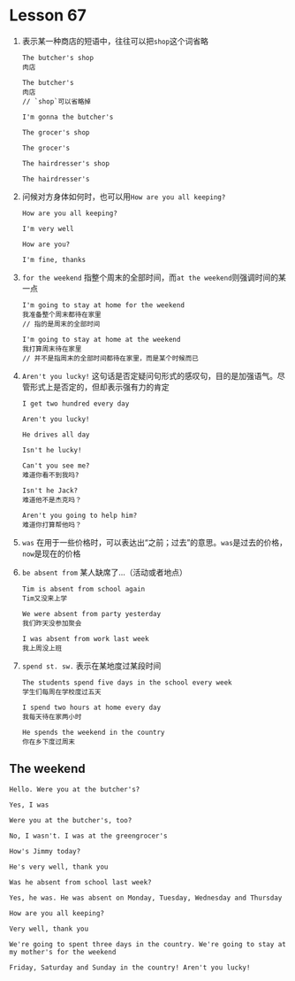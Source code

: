 # Lesson 67

1. 表示某一种商店的短语中，往往可以把`shop`这个词省略

   ```
   The butcher's shop
   肉店

   The butcher's
   肉店
   // `shop`可以省略掉

   I'm gonna the butcher's

   The grocer's shop

   The grocer's

   The hairdresser's shop

   The hairdresser's
   ```

2. 问候对方身体如何时，也可以用`How are you all keeping?`

   ```
   How are you all keeping?

   I'm very well

   How are you?

   I'm fine, thanks
   ```

3. `for the weekend` 指整个周末的全部时间，而`at the weekend`则强调时间的某一点

   ```
   I'm going to stay at home for the weekend
   我准备整个周末都待在家里
   // 指的是周末的全部时间

   I'm going to stay at home at the weekend
   我打算周末待在家里
   // 并不是指周末的全部时间都待在家里，而是某个时候而已
   ```

4. `Aren't you lucky!` 这句话是否定疑问句形式的感叹句，目的是加强语气。尽管形式上是否定的，但却表示强有力的肯定

   ```
   I get two hundred every day

   Aren't you lucky!

   He drives all day

   Isn't he lucky!

   Can't you see me?
   难道你看不到我吗?

   Isn't he Jack?
   难道他不是杰克吗？

   Aren't you going to help him?
   难道你打算帮他吗？
   ```

5. `was` 在用于一些价格时，可以表达出“之前；过去”的意思。`was`是过去的价格，`now`是现在的价格

6. `be absent from` 某人缺席了...（活动或者地点）

   ```
   Tim is absent from school again
   Tim又没来上学

   We were absent from party yesterday
   我们昨天没参加聚会

   I was absent from work last week
   我上周没上班
   ```

7. `spend st. sw.` 表示在某地度过某段时间

   ```
   The students spend five days in the school every week
   学生们每周在学校度过五天

   I spend two hours at home every day
   我每天待在家两小时

   He spends the weekend in the country
   你在乡下度过周末
   ```

## The weekend

```
Hello. Were you at the butcher's?

Yes, I was

Were you at the butcher's, too?

No, I wasn't. I was at the greengrocer's

How's Jimmy today?

He's very well, thank you

Was he absent from school last week?

Yes, he was. He was absent on Monday, Tuesday, Wednesday and Thursday

How are you all keeping?

Very well, thank you

We're going to spent three days in the country. We're going to stay at my mother's for the weekend

Friday, Saturday and Sunday in the country! Aren't you lucky!
```
